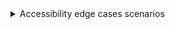 <details>
<summary>
Accessibility edge cases scenarios
</summary>

Here are some accessibility edge cases scenarios we identified and users should keep in mind while using the `TagPicker` components.

### Narrator/Microsoft Edge

1. Narrator correctly disables the scan mode automatically once `TagPicker` combobox is focused, but switches scan mode back to the enabled state when trying to navigate dropdown using the `Down` or `Up` arrow key. The only way to correctly navigate the dropdown is to disable scan mode manually. This is a Narrator bug which affects not only custom combobox elements but also the `<select>` element.

### VoiceOver/Safari on macOS

1. When navigating the `TagPicker` dropdown using the `Down` or `Up` arrow keys, VoiceOver does not narrate the currently selected item in the dropdown, providing no feedback at all. This is a known VoiceOver/Safari bug related to the missing support for `aria-activedescendant`, because with VoiceOver/Google Chrome it works correctly.
2. It is neither possible using the VoiceOver keys to navigate item by item the dropdown items after expanding the dropdown. This is also a VoiceOver/Safari only related bug.

### VoiceOver/Safari on iOS

1. `TagPicker` dropdown items are not navigable at all using VoiceOver/Safari on iOS. This problem is present also in our `Combobox` component, but the example combobox by W3C enables item navigation and selection. The difference there is probably that in W3C example, the dropdown popup gets inserted after the combobox edit field, while in our components it is inserted at the end of the DOM.

</details>
